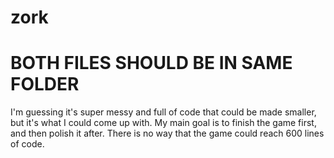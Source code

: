 # zork
# BOTH FILES SHOULD BE IN SAME FOLDER

I'm guessing it's super messy and full of code that could be made smaller, but it's what I could come up with.
My main goal is to finish the game first, and then polish it after. There is no way that the game could reach 600 lines of code.
